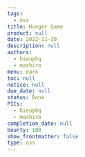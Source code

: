 ```yaml
---
tags: 
  - oss
title: Hunger Game
product: null
date: 2022-11-30
description: null
authors: 
  - hieuphq
  - mashiro
menu: earn
toc: null
notice: null
due_date: null
status: Done
PICs: 
  - hieuphq
  - mashiro
completion_date: null
bounty: 100
show_frontmatter: false
type: oss
---
```

